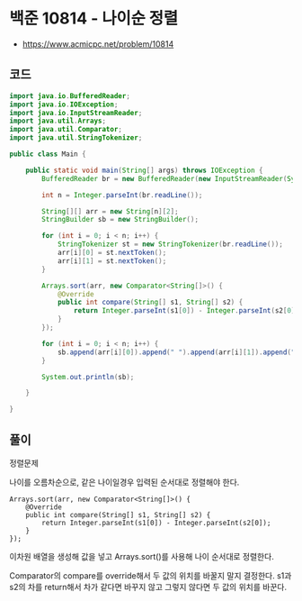 # 백준 10814 - 나이순 정렬
- https://www.acmicpc.net/problem/10814

## 코드
``` java
import java.io.BufferedReader;
import java.io.IOException;
import java.io.InputStreamReader;
import java.util.Arrays;
import java.util.Comparator;
import java.util.StringTokenizer;

public class Main {

	public static void main(String[] args) throws IOException {
		BufferedReader br = new BufferedReader(new InputStreamReader(System.in));

		int n = Integer.parseInt(br.readLine());

		String[][] arr = new String[n][2];
		StringBuilder sb = new StringBuilder();

		for (int i = 0; i < n; i++) {
			StringTokenizer st = new StringTokenizer(br.readLine());
			arr[i][0] = st.nextToken();
			arr[i][1] = st.nextToken();
		}

		Arrays.sort(arr, new Comparator<String[]>() {
			@Override
			public int compare(String[] s1, String[] s2) {
				return Integer.parseInt(s1[0]) - Integer.parseInt(s2[0]);
			}
		});

		for (int i = 0; i < n; i++) {
			sb.append(arr[i][0]).append(" ").append(arr[i][1]).append("\n");
		}

		System.out.println(sb);

	}

}
```

## 풀이
정렬문제

나이를 오름차순으로, 같은 나이일경우 입력된 순서대로 정렬해야 한다.

```
Arrays.sort(arr, new Comparator<String[]>() {
	@Override
	public int compare(String[] s1, String[] s2) {
		return Integer.parseInt(s1[0]) - Integer.parseInt(s2[0]);
	}
});
```

이차원 배열을 생성해 값을 넣고 Arrays.sort()를 사용해 나이 순서대로 정렬한다.

Comparator의 compare를 override해서 두 값의 위치를 바꿀지 말지 결정한다. s1과 s2의 차를 return해서 차가 같다면 바꾸지 않고 그렇지 않다면 두 값의 위치를 바꾼다. 
